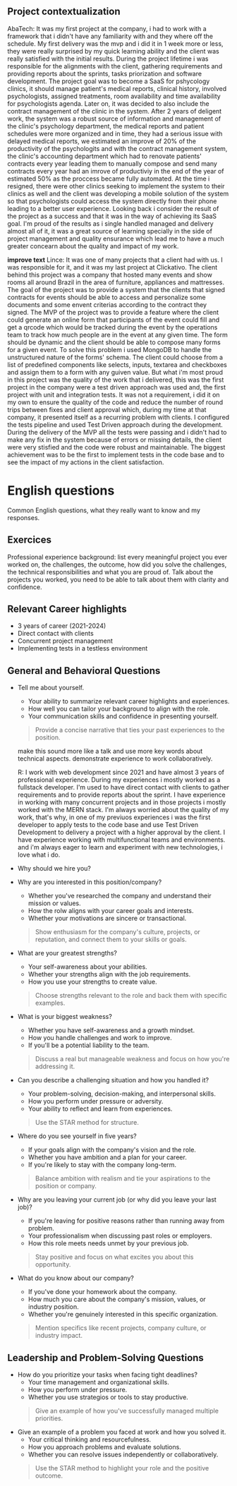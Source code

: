 ## Project contextualization
AbaTech: It was my first project at the company, i had to work with a 
framework that i didn't have any familiarity with and they where off the 
schedule. My first delivery was the mvp and i did it in 1 week more or 
less, they were really surprised by my quick learning ability and the 
client was really satisfied with the initial results.
During the project lifetime i was responsible for the alignments with the 
client, gathering requirements and providing reports about the sprints, 
tasks priorization and software development.
The project goal was to become a SaaS for pshycology clinics, it should 
manage patient's medical reports, clinical history, involved psychologists,
assigned treatments, room availability and time availability for 
psychologists agenda. Later on, it was decided to also include the contract
management of the clinic in the system.
After 2 years of deligent work, the system was a robust source of 
information and management of the clinic's psychology department, the 
medical reports and patient schedules were more organized and in time, they
had a serious issue with delayed medical reports, we estimated an improve 
of 20% of the productivity of the psychologits and with the contract 
management system, the clinic's accounting department which had to renovate
patients' contracts every year leading them to manually compose and send 
many contracts every year had an imrove of productiviy in the end of the 
year of estimated 50% as the proccess became fully automated.
At the time i resigned, there were other clinics seeking to implement the 
system to their clinics as well and the client was developing a mobile 
solution of the system so that psychologists could access the system 
directly from their phone leading to a better user experience.
Looking back i consider the result of the project as a success and that it 
was in the way of achieving its SaaS goal. I'm proud of the results as i 
single handled managed and delivery almost all of it, it was a great source
of learning specially in the side of project management and quality 
ensurance which lead me to have a much greater concearn about the quality 
and impact of my work.

**improve text**
Lince: It was one of many projects that a client had with us. I was 
responsible for it, and it was my last project at Clickativo.
The client behind this project was a company that hosted many events and 
show rooms all around Brazil in the area of furniture, appliances and 
mattresses. The goal of the project was to provide a system that the 
clients that signed contracts for events should be able to access and 
personalize some documents and some envent criterias according to the 
contract they signed. The MVP of the project was to provide a feature 
where the client could generate an online form that participants of the 
event could fill and get a qrcode which would be tracked during the 
event by the operations team to track how much people are in the event at 
any given time. The form should be dynamic and the client should be 
able to compose many forms for a given event.
To solve this problem i used MongoDB to handle the unstructured nature of 
the forms' schema.
The client could choose from a list of predefined components like selects, 
inputs, textarea and checkboxes and assign them to a form with any guiven 
value.
But what i'm most proud in this project was the quality of the work that i 
delivered, this was the first project in the company were a test driven 
approach was used and, the first project with unit and integration tests. 
It was not a requirement, i did it on my own to ensure the quality of the 
code and reduce the number of round trips between fixes and client approval
which, during my time at that company, it presented itself as a recurring 
problem with clients.
I configured the tests pipeline and used Test Driven approach during the 
development. During the delivery of the MVP all the tests were passing and 
i didn't had to make any fix in the system because of errors or missing 
details, the client were very stisfied and the code were robust and 
maintainable. The biggest achievement was to be the first to implement 
tests in the code base and to see the impact of my actions in the client 
satisfaction.

# English questions
Common English questions, what they really want to know and my responses.

## Exercices
Professional experience background: list every meaningful project you ever 
worked on, the challenges, the outcome, how did you solve the challenges, 
the technical responsibilities and what you are proud of.
Talk about the projects you worked, you need to be able to talk about them 
with clarity and confidence.

## Relevant Career highlights
- 3 years of career (2021-2024)
- Direct contact with clients
- Concurrent project management
- Implementing tests in a testless environment

## General and Behavioral Questions
- Tell me about yourself.
    - Your ability to summarize relevant career highlights and experiences.
    - How well you can tailor your background to align with the role.
    - Your communication skills and confidence in presenting yourself.
    > Provide a concise narrative that ties your past experiences to the 
    position.

    make this sound more like a talk and use more key words about 
    technical aspects.
    demonstrate experience to work collaboratively.

    R: I work with web development since 2021 and have almost 3 years of 
    professional experience. During my experiences i mostly worked as a 
    fullstack developer. I'm used to have direct contact with clients to 
    gather requirements and to provide reports about the sprint.
    I have experience in working with many concurrent projects and in those
    projects i mostly worked with the MERN stack. I'm always worried about 
    the quality of my work, that's why, in one of my previuos experiences i
    was the first developer to apply tests to the code base and use Test 
    Driven Development to delivery a project with a higher approval by the 
    client.
    I have experience working with multifunctional teams and environments.
    and i'm always eager to learn and experiment with new technologies, i 
    love what i do.

- Why should we hire you?

- Why are you interested in this position/company?
    - Whether you've researched the company and understand their mission or
      values.
    - How the rolw aligns with your career goals and interests.
    - Whether your motivations are sincere or transactional.
    > Show enthusiasm for the company's culture, projects, or reputation, 
    and connect them to your skills or goals.
- What are your greatest strengths?
    - Your self-awareness about your abilities.
    - Whether your strengths align with the job requirements.
    - How you use your strengths to create value.
    > Choose strengths relevant to the role and back them with specific 
    examples.
- What is your biggest weakness?
    - Whether you have self-awareness and a growth mindset.
    - How you handle challenges and work to improve.
    - If you'll be a potential liability to the team.
    > Discuss a real but manageable weakness and focus on how you're 
    addressing it.
- Can you describe a challenging situation and how you handled it?
    - Your problem-solving, decision-making, and interpersonal skills.
    - How you perform under pressure or adversity.
    - Your ability to reflect and learn from experiences.
    > Use the STAR method for structure.
- Where do you see yourself in five years?
    - If your goals align with the company's vision and the role.
    - Whether you have ambition and a plan for your career.
    - If you're likely to stay with the company long-term.
    > Balance ambition with realism and tie your aspirations to the 
    position or company.
- Why are you leaving your current job (or why did you leave your last 
  job)?
    - If you're leaving for positive reasons rather than running away from 
      problem.
    - Your professionalism when discussing past roles or employers.
    - How this role meets needs unmet by your previous job.
    > Stay positive and focus on what excites you about this opportunity.
- What do you know about our company?
    - If you've done your homework about the company.
    - How much you care about the company's mission, values, or industry 
      position.
    - Whether you're genuinely interested in this specific organization.
    > Mention specifics like recent projects, company culture, or industry 
    impact.

## Leadership and Problem-Solving Questions
- How do you prioritize your tasks when facing tight deadlines?
    - Your time management and organizational skills.
    - How you perform under pressure.
    - Whether you use strategios or tools to stay productive.
    > Give an example of how you've successfully managed multiple 
    priorities.
- Give an example of a problem you faced at work and how you solved it.
    - Your critical thinking and resourcefulness.
    - How you approach problems and evaluate solutions.
    - Whether you can resolve issues independently or collaboratively.
    > Use the STAR method to highlight your role and the positive outcome.
